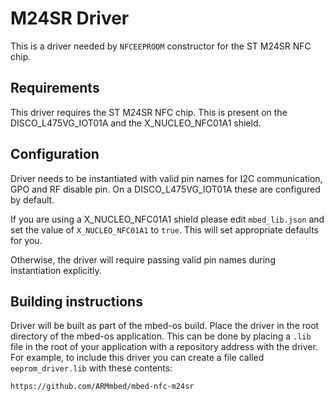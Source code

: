 # M24SR Driver

This is a driver needed by `NFCEEPROOM` constructor for the ST M24SR NFC chip.

## Requirements

This driver requires the ST M24SR NFC chip. This is present on the DISCO_L475VG_IOT01A and the X_NUCLEO_NFC01A1 shield.

## Configuration

Driver needs to be instantiated with valid pin names for I2C communication, GPO and RF disable pin. On a DISCO_L475VG_IOT01A these are configured by default.

If you are using a X_NUCLEO_NFC01A1 shield please edit `mbed_lib.json` and set the value of `X_NUCLEO_NFC01A1` to `true`. This will set appropriate defaults for you.

Otherwise, the driver will require passing valid pin names during instantiation explicitly.

## Building instructions

Driver will be built as part of the mbed-os build. Place the driver in the root directory of the mbed-os application. This can be done by placing a `.lib` file in the root of your application with a repository address with the driver. For example, to include this driver you can create a file called `eeprom_driver.lib` with these contents:

```
https://github.com/ARMmbed/mbed-nfc-m24sr
```
